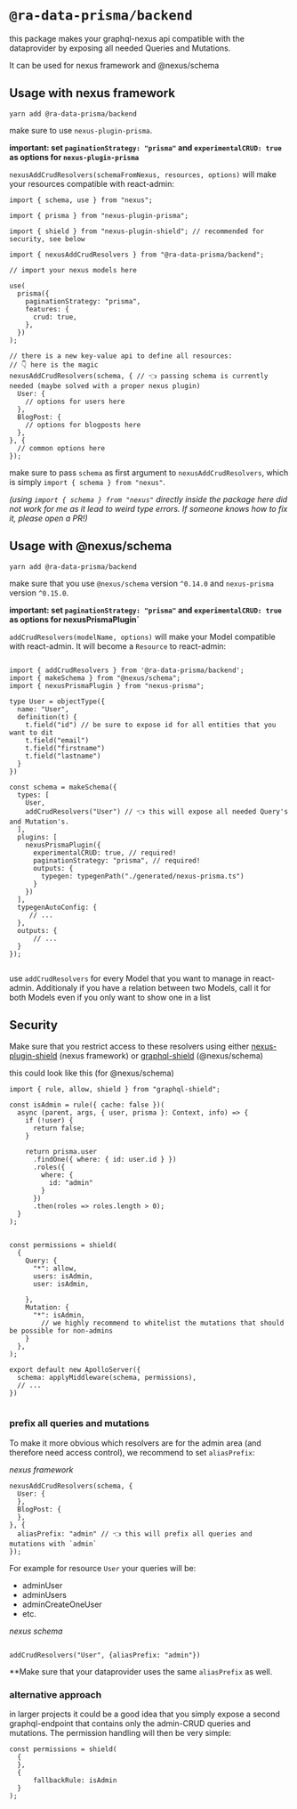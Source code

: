 # `@ra-data-prisma/backend`

this package makes your graphql-nexus api compatible with the dataprovider by exposing all needed Queries and Mutations.

It can be used for nexus framework and @nexus/schema

## Usage with nexus framework

`yarn add @ra-data-prisma/backend`

make sure to use `nexus-plugin-prisma`.

**important: set `paginationStrategy: "prisma"` and `experimentalCRUD: true` as options for `nexus-plugin-prisma`**

`nexusAddCrudResolvers(schemaFromNexus, resources, options)` will make your resources compatible with react-admin:

```
import { schema, use } from "nexus";

import { prisma } from "nexus-plugin-prisma";

import { shield } from "nexus-plugin-shield"; // recommended for security, see below

import { nexusAddCrudResolvers } from "@ra-data-prisma/backend";

// import your nexus models here

use(
  prisma({
    paginationStrategy: "prisma",
    features: {
      crud: true,
    },
  })
);

// there is a new key-value api to define all resources:
// 👇 here is the magic
nexusAddCrudResolvers(schema, { // 👈 passing schema is currently needed (maybe solved with a proper nexus plugin)
  User: {
    // options for users here
  },
  BlogPost: {
    // options for blogposts here
  },
}, {
  // common options here
});
```

make sure to pass `schema` as first argument to `nexusAddCrudResolvers`, which is simply `import { schema } from "nexus"`.

_(using `import { schema } from "nexus"` directly inside the package here did not work for me as it lead to weird type errors. If someone knows how to fix it, please open a PR!)_

## Usage with @nexus/schema

`yarn add @ra-data-prisma/backend`

make sure that you use `@nexus/schema` version `^0.14.0` and `nexus-prisma` version `^0.15.0`.

**important: set `paginationStrategy: "prisma"` and `experimentalCRUD: true` as options for nexusPrismaPlugin`**

`addCrudResolvers(modelName, options)` will make your Model compatible with react-admin. It will become a `Resource` to react-admin:

```

import { addCrudResolvers } from '@ra-data-prisma/backend';
import { makeSchema } from "@nexus/schema";
import { nexusPrismaPlugin } from "nexus-prisma";

type User = objectType({
  name: "User",
  definition(t) {
    t.field("id") // be sure to expose id for all entities that you want to dit
    t.field("email")
    t.field("firstname")
    t.field("lastname")
  }
})

const schema = makeSchema({
  types: [
    User,
    addCrudResolvers("User") // 👈 this will expose all needed Query's and Mutation's.
  ],
  plugins: [
    nexusPrismaPlugin({
      experimentalCRUD: true, // required!
      paginationStrategy: "prisma", // required!
      outputs: {
        typegen: typegenPath("./generated/nexus-prisma.ts")
      }
    })
  ],
  typegenAutoConfig: {
     // ...
  },
  outputs: {
      // ...
  }
});


```

use `addCrudResolvers` for every Model that you want to manage in react-admin. Additionaly if you have a relation between two Models, call it for both Models even if you only want to show one in a list

## Security

Make sure that you restrict access to these resolvers using either [nexus-plugin-shield](https://github.com/lvauvillier/nexus-plugin-shield) (nexus framework) or [graphql-shield](https://github.com/maticzav/graphql-shield) (@nexus/schema)

this could look like this (for @nexus/schema)

```
import { rule, allow, shield } from "graphql-shield";

const isAdmin = rule({ cache: false })(
  async (parent, args, { user, prisma }: Context, info) => {
    if (!user) {
      return false;
    }

    return prisma.user
      .findOne({ where: { id: user.id } })
      .roles({
        where: {
          id: "admin"
        }
      })
      .then(roles => roles.length > 0);
  }
);


const permissions = shield(
  {
    Query: {
      "*": allow,
      users: isAdmin,
      user: isAdmin,

    },
    Mutation: {
      "*": isAdmin,
        // we highly recommend to whitelist the mutations that should be possible for non-admins
    }
  },
);

export default new ApolloServer({
  schema: applyMiddleware(schema, permissions),
  // ...
})


```

### prefix all queries and mutations

To make it more obvious which resolvers are for the admin area (and therefore need access control), we recommend to set `aliasPrefix`:

_nexus framework_

```
nexusAddCrudResolvers(schema, {
  User: {
  },
  BlogPost: {
  },
}, {
  aliasPrefix: "admin" // 👈 this will prefix all queries and mutations with `admin`
});
```

For example for resource `User` your queries will be:

- adminUser
- adminUsers
- adminCreateOneUser
- etc.

_nexus schema_

```

addCrudResolvers("User", {aliasPrefix: "admin"})

```

\*\*Make sure that your dataprovider uses the same `aliasPrefix` as well.

### alternative approach

in larger projects it could be a good idea that you simply expose a second graphql-endpoint that contains only the admin-CRUD queries and mutations.
The permission handling will then be very simple:

```
const permissions = shield(
  {
  },
  {
      fallbackRule: isAdmin
  }
);
```
